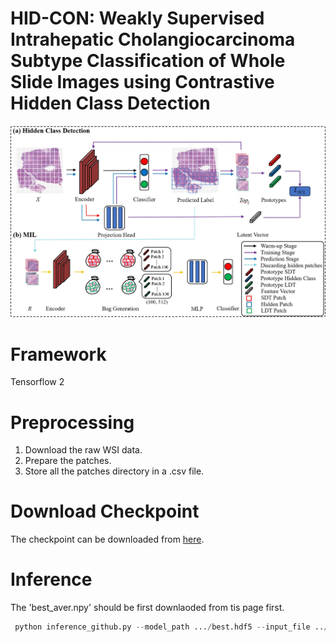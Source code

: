 # HID-CON: Weakly Supervised Intrahepatic Cholangiocarcinoma Subtype Classification of Whole Slide Images using Contrastive Hidden Class Detection

<p align="center">
  <img src="hiddenClass_mil_231026.jpg"  >
</p>


# Framework 
Tensorflow 2

# Preprocessing
1. Download the raw WSI data.
2. Prepare the patches.
3. Store all the patches directory in a .csv file.

# Download Checkpoint
The checkpoint can be downloaded from [here](https://huggingface.co/jingwei92/HID-CON/tree/main).

# Inference
   The 'best_aver.npy' should be first downlaoded from tis page first.
```python
 python inference_github.py --model_path .../best.hdf5 --input_file ../xx.csv --save_path /xxx/xxx --aver_path .../best_aver.npy
```
